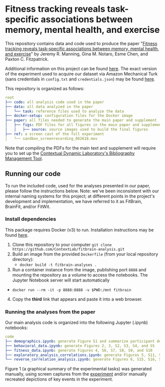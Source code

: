 # Fitness tracking reveals task-specific associations between memory, mental health, and exercise

This repository contains data and code used to produce the paper "[Fitness tracking reveals task-specific associations between memory, mental health, and exercise](https://www.biorxiv.org/content/10.1101/2021.10.22.465441v1)" by Jeremy R. Manning, Gina M. Notaro, Esme Chen, and Paxton C. Fitzpatrick.

Additional information on this project can be found [here](https://github.com/ContextLab/brainfit-task). The exact version of the experiment used to acquire our dataset via Amazon Mechanical Turk (sans credentials in `config.txt` and `credentials.json`) may be found [here](https://github.com/ContextLab/brainfit-task/tree/9541c6678ddb1c8da7395ec76869ad97ee1d0dd2).

This repository is organized as follows:
```yaml
root
├── code: all analysis code used in the paper
├── data: all data analyzed in the paper
│   └── task: reference files used to analyze the data
├── docker-setup: configuration files for the Docker image
├── paper: all files needed to generate the main paper and supplement
│   ├── figs: PDF files for all figures in the main paper and supplement
│   │   ├── source: source images used to build the final figures
├── ref: a screen cast of the full experiment
│   └── sandbox_screenrecording_062618.mov
```

Note that compiling the PDFs for the main text and supplement will require you to set up the [Contextual Dynamic Laboratory's Bibliography Management Tool](https://github.com/ContextLab/CDL-bibliography).

## Running our code

To run the included code, used for the analyses presented in our paper, please follow the instructions below.  Note: we've been inconsistent with our internal naming systems for this project; at different points in the project's development and implementation, we have referred to it as FitBrain, BrainFit, and/or FitWit.

### Install dependencies

This package requires Docker (v3) to run. Installation instructions may be found [here](https://docs.docker.com/install/).

1. Clone this repository to your computer
   `git clone https://github.com/ContextLab/fitbrain-analysis.git`
2. Build an image from the provided `Dockerfile` (from your local repository directory):
   - `docker build -t fitbrain-analyses .`
3. Run a container instance from the image, publishing port `8888` and mounting the repository as a volume to access the notebooks. The Jupyter Notebook server will start automatically
  - `docker run --rm -it -p 8888:8888 -v $PWD:/mnt fitbrain`
4. Copy the **third** link that appears and paste it into a web browser.

### Running the analyses from the paper

Our main analysis code is organized into the following Jupyter (.ipynb) notebooks:
```yaml
code
├── demographics.ipynb: generate Figure S1 and summarize participant demographics
├── behavioral_data.ipynb: generate Figures 2, 3, S2, S3, S4, and S5
├── fitness_data.ipynb: generate Figures 4, S6, S7, S8, S9, and S10
├── exploratory_analysis_correlations.ipynb: generate Figures 5, S11, S12, S13, and S14, along with the statistical tests associated with the "exploratory correlation analyses" in the main text
└── reverse_correlation_analysis.ipynb: generate Figures 6, S15, S16, S17, S18, S19, and S20
```

Figure 1 (a graphical summary of the experimental tasks) was generated manually, using screen captures from the [experiment](https://github.com/ContextLab/brainfit-task) and/or manually recreated depictions of key events in the experiment.
